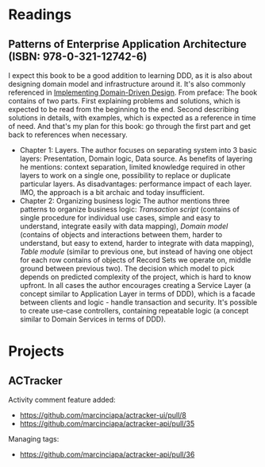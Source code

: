 # Readings
## Patterns of Enterprise Application Architecture (ISBN:  978-0-321-12742-6)
I expect this book to be a good addition to learning DDD, as it is also about designing domain model and infrastructure around it.
It's also commonly referenced in [Implementing Domain-Driven Design](https://github.com/marcinciapa/marcinciapa/blob/master/monthly/2023/MAR/README.MD#implementing-domain-driven-design-isbn-978-0-13-303990-0).
From preface: The book contains of two parts.
First explaining problems and solutions, which is expected to be read from the beginning to the end.
Second describing solutions in details, with examples, which is expected as a reference in time of need.
And that's my plan for this book: go through the first part and get back to references when necessary.
- Chapter 1: Layers.
The author focuses on separating system into 3 basic layers: Presentation, Domain logic, Data source.
As benefits of layering he mentions: context separation, limited knowledge required in other layers to work on a single one, possibility to replace or duplicate particular layers.
As disadvantages: performance impact of each layer.
IMO, the approach is a bit archaic and today insufficient.
- Chapter 2: Organizing business logic
The author mentions three patterns to organize business logic:
*Transaction script* (contains of single procedure for individual use cases, simple and easy to understand, integrate easily with data mapping),
*Domain model* (contains of objects and interactions between them, harder to understand, but easy to extend, harder to integrate with data mapping),
*Table module* (similar to previous one, but instead of having one object for each row contains of objects of Record Sets we operate on, middle ground between previous two).
The decision which model to pick depends on predicted complexity of the project, which is hard to know upfront.
In all cases the author encourages creating a Service Layer (a concept similar to Application Layer in terms of DDD), which is a facade between clients and logic - handle transaction and security.
It's possible to create use-case controllers, containing repeatable logic (a concept similar to Domain Services in terms of DDD).


# Projects
## ACTracker
Activity comment feature added:
- https://github.com/marcinciapa/actracker-ui/pull/8
- https://github.com/marcinciapa/actracker-api/pull/35

Managing tags:
- https://github.com/marcinciapa/actracker-api/pull/36
